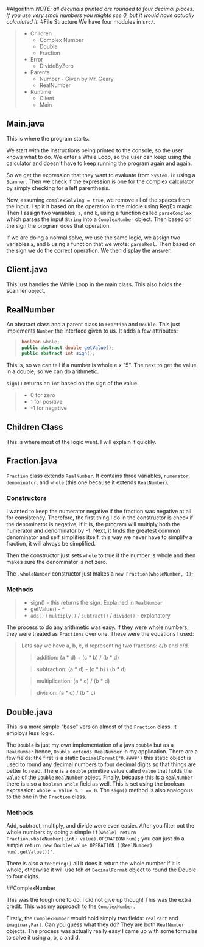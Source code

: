 #Algorithm
*NOTE: all decimals printed are rounded to four decimal places. If you use very small numbers you mights see 0, but it would have
actually calculated it.*
#File Structure
We have four modules in `src/`.
> * Children
>   * Complex Number
>   * Double
>   * Fraction
> * Error
>   * DivideByZero
> * Parents
>   * Number - Given by Mr. Geary
>   * RealNumber
> * Runtime
>   * Client
>   * Main

## Main.java

This is where the program starts.

We start with the instructions being printed to the console, so the user knows what to do. We enter a While Loop, so the user can keep using the calculator
and doesn't have to keep running the program again and again.

So we get the expression that they want to evaluate from `System.in` using a `Scanner`. Then we check if the expression is 
one for the complex calculator by simply checking for a left parenthesis.

Now, assuming `complexSolving = true`, we remove all of the spaces from the input. I split it based on the operation in the middle
using RegEx magic. Then I assign two variables, `a`, and `b`, using a function called `parseComplex` which parses the input `String`
into a `ComplexNumber` object. Then based on the sign the program does that operation.

If we are doing a normal solve, we use the same logic, we assign two variables `a`, and `b` using a function that we wrote: `parseReal`. Then based on
the sign we do the correct operation. We then display the answer.

## Client.java
This just handles the While Loop in the main class. This also holds the scanner object.

## RealNumber
An abstract class and a parent class to `Fraction` and `Double`. This just implements `Number` the interface given to us.
It adds a few attributes:
> ```java
> boolean whole;
> public abstract double getValue();
> public abstract int sign();
> ```

This is, so we can tell if a number is whole e.x "5". The next to get the value in a double, so we can do arithmetic.

`sign()` returns an `int` based on the sign of the value.
> * 0 for zero
> * 1 for positive
> * -1 for negative

## Children Class
This is where most of the logic went. I will explain it quickly.

## Fraction.java

`Fraction` class extends `RealNumber`. It contains three variables, `numerator`, `denominator`, and `whole` (this one because it extends `RealNumber`).

### Constructors
 I wanted to keep the numerator negative if the fraction was negative at all for consistency. Therefore, the first thing I do in the constructor
 is check if the denominator is negative, if it is, the program will multiply both the numerator and denominator by -1.
Next, it finds the greatest common denominator and self simplifies itself, this way we never have to simplify a fraction, it will always be simplified.

Then the constructor just sets `whole` to true if the number is whole and then makes sure the denominator is not zero.

The `.wholeNumber` constructor just makes a `new Fraction(wholeNumber, 1)`;
### Methods
> * sign() - this returns the sign. Explained in `RealNumber`
> * getValue() - ^
> * `add()` / `multiply()` / `subtract()` / `divide()` - explanatory
> 

The process to do any arithmetic was easy. If they were whole numbers, they were treated as `Fractions` over one.
These were the equations I used:
> Lets say we have a, b, c, d representing two fractions: a/b and c/d.
> 
> > addition: (a * d) + (c * b) / (b * d)
> 
> > subtraction: (a * d) - (c * b) / (b * d)
> 
> > multiplication: (a * c) / (b * d)
> 
> > division: (a * d) / (b * c)



## Double.java
This is a more simple "base" version almost of the `Fraction` class. It employs less logic.

The `Double` is just my own implementation of a java `double` but as a `RealNumber` hence, `Double extends RealNumber` in my application.
There are a few fields: the first is a static `DecimalFormat("0.####")` this static object is used to round any decimal numbers
to four decimal digits so that things are better to read.
There is a `double` primitive value called `value` that holds the `value` of the `Double` `RealNumber` object.
Finally, because this is a `RealNumber` there is also a `boolean whole` field as well. This is set using the boolean expression:
`whole = value % 1 == 0`. The `sign()` method is also analogous to the one in the `Fraction` class.


### Methods

Add, subtract, multiply, and divide were even easier. After you filter out the whole numbers by doing a simple 
`if(whole) return Fraction.wholeNumber((int) value).OPERATION(num);` you can just do a simple `return new Double(value OPERATION ((RealNumber) num).getValue())'`.

There is also a `toString()` all it does it return the whole number if it is whole, otherwise it will use teh `df` `DecimalFormat` object to round the
Double to four digits.

##ComplexNumber

This was the tough one to do. I did not give up though! This was the extra credit. This was my approach to the `ComplexNumber`.

Firstly, the `ComplexNumber` would hold simply two fields: `realPart` and `imaginaryPart`. Can you guess what they do? They are both `RealNumber` objects.
The process was actually really easy I came up with some formulas to solve it using a, b, c and d.